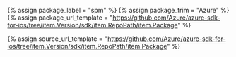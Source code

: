 {% assign package_label = "spm" %}
{% assign package_trim = "Azure" %}
{% assign package_url_template = "https://github.com/Azure/azure-sdk-for-ios/tree/item.Version/sdk/item.RepoPath/item.Package" %}
<!--{% assign msdocs_url_template = "https://docs.microsoft.com/ios/api/overview/azure/item.TrimmedPackage-readme" %}-->
<!--{% assign ghdocs_url_template = "https://azuresdkdocs.blob.core.windows.net/$web/ios/item.Package/item.Version/index.html" %}-->
{% assign source_url_template = "https://github.com/Azure/azure-sdk-for-ios/tree/item.Version/sdk/item.RepoPath/item.Package" %}
